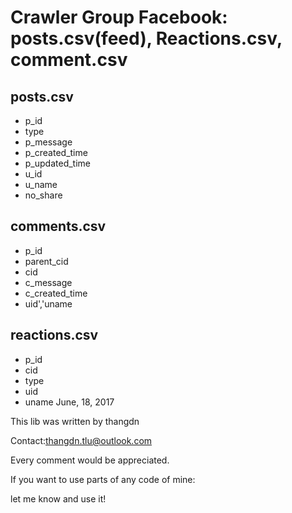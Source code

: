 
# Crawler Group Facebook: posts.csv(feed), Reactions.csv, comment.csv
## posts.csv
 - p_id
 - type
 - p_message
 - p_created_time
 - p_updated_time
 - u_id
 - u_name
 - no_share
## comments.csv
- p_id
- parent_cid
- cid
- c_message
- c_created_time
- uid','uname
## reactions.csv
- p_id
- cid
- type
- uid
- uname
 June, 18, 2017

This lib was written by thangdn

Contact:thangdn.tlu@outlook.com

Every comment would be appreciated.

If you want to use parts of any code of mine:

let me know and use it!

